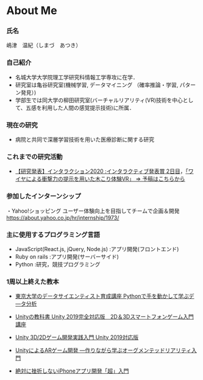 
# About Me

### 氏名

嶋津　温紀（しまづ　あつき）

### 自己紹介

- 名城大学大学院理工学研究科情報工学専攻に在学．
- 研究室は亀谷研究室(機械学習, データマイニング （確率推論・学習, パターン発見）)
- 学部生では同大学の柳田研究室(バーチャルリアリティ(VR)技術を中心として、五感を利用した人間の感覚提示技術)に所属．

### 現在の研究

- 病院と共同で深層学習技術を用いた医療診断に関する研究

### これまでの研究活動

- [【研究発表】インタラクション2020 :インタラクティブ発表賞 2日目](https://www.interaction-ipsj.org/2020/award/)，[「ワイヤによる衝撃力の提示を用いた木こり体験VR」 ⇒ 予稿はこちらから](https://www.interaction-ipsj.org/proceedings/2020/data/pdf/2A-01.pdf)

### 参加したインターンシップ  
・Yahoo!ショッピング ユーザー体験向上を目指してチームで企画＆開発  
https://about.yahoo.co.jp/hr/internship/1973/  


### 主に使用するプログラミング言語

- JavaScript(React.js, jQuery, Node.js) :アプリ開発(フロントエンド)
- Ruby on rails :アプリ開発(サーバーサイド)  
- Python :研究，競技プログラミング

### 1周以上終えた教本

- [東京大学のデータサイエンティスト育成講座 Pythonで手を動かして学ぶデ―タ分析](https://amazon.jp/dp/4839965250/)

- [Unityの教科書 Unity 2019完全対応版　2D＆3Dスマートフォンゲーム入門講座](https://amazon.jp/dp/B07TNNTTYV/)

- [Unity 3D/2Dゲーム開発実践入門 Unity 2019対応版](https://amazon.jp/dp/480261165X/)

- [UnityによるARゲーム開発 ―作りながら学ぶオーグメンテッドリアリティ入門](https://amazon.jp/dp/4873118107/)

- [絶対に挫折しないiPhoneアプリ開発「超」入門](https://amazon.jp/dp/479739417X/)
